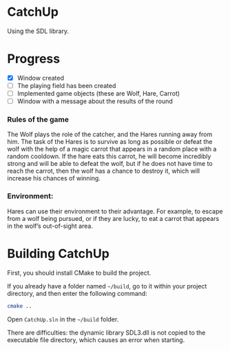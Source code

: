 # CatchUp 

Using the SDL library.

# Progress
- [x] Window created
- [ ] The playing field has been created
- [ ] Implemented game objects (these are Wolf, Hare, Carrot)
- [ ] Window with a message about the results of the round

### Rules of the game
The Wolf plays the role of the catcher, and the Hares running away from him.
The task of the Hares is to survive as long as possible or defeat the wolf with the help of a magic carrot that appears in a random place with a random cooldown. If the hare eats this carrot, he will become incredibly strong and will be able to defeat the wolf, but if he does not have time to reach the carrot, then the wolf has a chance to destroy it, which will increase his chances of winning.

### Environment:
Hares can use their environment to their advantage.
For example, to escape from a wolf being pursued, or if they are lucky, to eat a carrot that appears in the wolf’s out-of-sight area.

# Building CatchUp

First, you should install CMake to build the project.

If you already have a folder named `~/build`, go to it within your project directory, and then enter the following command:
```sh
cmake ..
```

Open `CatchUp.sln` in the `~/build` folder.

There are difficulties: the dynamic library SDL3.dll is not copied to the executable file directory, which causes an error when starting.